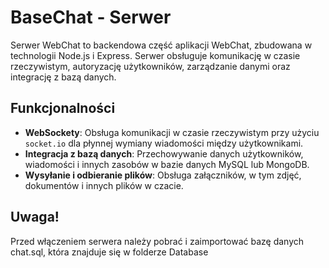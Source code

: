 # BaseChat - Serwer

Serwer WebChat to backendowa część aplikacji WebChat, zbudowana w technologii Node.js i Express. Serwer obsługuje komunikację w czasie rzeczywistym, autoryzację użytkowników, zarządzanie danymi oraz integrację z bazą danych.

## Funkcjonalności

- **WebSockety**: Obsługa komunikacji w czasie rzeczywistym przy użyciu `socket.io` dla płynnej wymiany wiadomości między użytkownikami.
- **Integracja z bazą danych**: Przechowywanie danych użytkowników, wiadomości i innych zasobów w bazie danych MySQL lub MongoDB.
- **Wysyłanie i odbieranie plików**: Obsługa załączników, w tym zdjęć, dokumentów i innych plików w czacie.

## Uwaga!
Przed włączeniem serwera należy pobrać i zaimportować bazę danych chat.sql, która znajduje się w folderze Database
